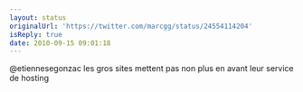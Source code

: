 ```yaml
---
layout: status
originalUrl: 'https://twitter.com/marcgg/status/24554114204'
isReply: true
date: 2010-09-15 09:01:18
---
```


@etiennesegonzac les gros sites mettent pas non plus en avant leur service de hosting
